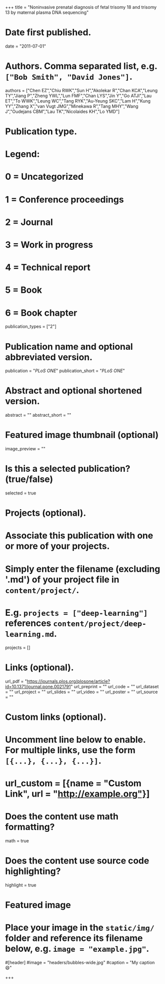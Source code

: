 +++
title = "Noninvasive prenatal diagnosis of fetal trisomy 18 and trisomy 13 by maternal plasma DNA sequencing"

# Date first published.
date = "2011-07-01"

# Authors. Comma separated list, e.g. `["Bob Smith", "David Jones"]`.
authors = ["Chen EZ","Chiu RWK","Sun H","Akolekar R","Chan KCA","Leung TY","Jiang P","Zheng YWL","Lun FMF","Chan LYS","Jin Y","Go ATJI","Lau ET","To WWK","Leung WC","Tang RYK","Au-Yeung SKC","Lam H","Kung YY","Zhang X","van Vugt JMG","Minekawa R","Tang MHY","Wang J","Oudejans CBM","Lau TK","Nicolaides KH","Lo YMD"]

# Publication type.
# Legend:
# 0 = Uncategorized
# 1 = Conference proceedings
# 2 = Journal
# 3 = Work in progress
# 4 = Technical report
# 5 = Book
# 6 = Book chapter
publication_types = ["2"]

# Publication name and optional abbreviated version.
publication = "*PLoS ONE*"
publication_short = "*PLoS ONE*"

# Abstract and optional shortened version.
abstract = ""
abstract_short = ""

# Featured image thumbnail (optional)
image_preview = ""

# Is this a selected publication? (true/false)
selected = true

# Projects (optional).
#   Associate this publication with one or more of your projects.
#   Simply enter the filename (excluding '.md') of your project file in `content/project/`.
#   E.g. `projects = ["deep-learning"]` references `content/project/deep-learning.md`.
projects = []

# Links (optional).
url_pdf = "https://journals.plos.org/plosone/article?id=10.1371/journal.pone.0021791"
url_preprint = ""
url_code = ""
url_dataset = ""
url_project = ""
url_slides = ""
url_video = ""
url_poster = ""
url_source = ""

# Custom links (optional).
#   Uncomment line below to enable. For multiple links, use the form `[{...}, {...}, {...}]`.
# url_custom = [{name = "Custom Link", url = "http://example.org"}]

# Does the content use math formatting?
math = true

# Does the content use source code highlighting?
highlight = true

# Featured image
# Place your image in the `static/img/` folder and reference its filename below, e.g. `image = "example.jpg"`.
#[header]
#image = "headers/bubbles-wide.jpg"
#caption = "My caption 😄"

+++